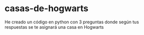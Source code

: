 # casas-de-hogwarts
He creado un código en python con 3 preguntas donde según tus respuestas se te asignará una casa en Hogwarts 
